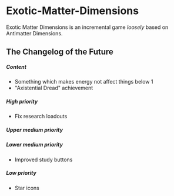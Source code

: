 # Exotic-Matter-Dimensions
Exotic Matter Dimensions is an incremental game *loosely* based on Antimatter Dimensions.
## The Changelog of the Future
##### Content
* Something which makes energy not affect things below 1
* "Axistential Dread" achievement
##### High priority
* Fix research loadouts
##### Upper medium priority
##### Lower medium priority
* Improved study buttons
##### Low priority
* Star icons